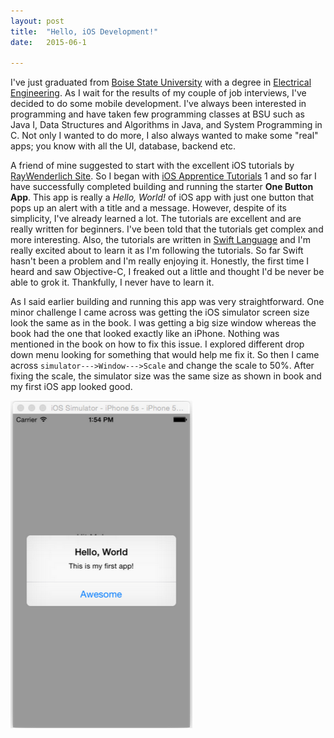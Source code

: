 ```yaml
---
layout: post
title:  "Hello, iOS Development!"
date:   2015-06-1 

---
```


I've just graduated from [Boise State University][1] with a degree in [Electrical Engineering][4]. As I wait for the results of my couple of job interviews, I've decided to do some mobile development. I've always been interested in programming and have taken few programming classes at BSU such as Java I, Data Structures and Algorithms in Java, and System Programming in C. Not only I wanted to do more, I also always wanted to make some "real" apps; you know with all the UI, database, backend etc.

A friend of mine suggested to start with the excellent iOS tutorials by [RayWenderlich Site][2]. So I began with [iOS Apprentice Tutorials](http://www.raywenderlich.com/store/ios-apprentice) 1 and so far I have successfully completed building and running the starter **One Button App**. This app is really a *Hello, World!* of iOS app with just one button that pops up an alert with a title and a message. However, despite of its simplicity, I've already learned a lot. The tutorials are excellent and are really written for beginners. I've been told that the tutorials get complex and more interesting. Also, the tutorials are written in [Swift Language][3] and I'm really excited about to learn it as I'm following the tutorials. So far Swift hasn't been a problem and I'm really enjoying it. Honestly, the first time I heard and saw Objective-C, I freaked out a little and thought I'd be never be able to grok it. Thankfully, I never have to learn it.
  
As I said earlier building and running this app was very straightforward. One minor challenge I came across was getting the iOS simulator screen size look the same as in the book. I was getting a big size window whereas the book had the one that looked exactly like an iPhone. Nothing was mentioned in the book on how to fix this issue. I explored different drop down menu looking for something that would help me fix it. So then I came across `simulator--->Window--->Scale` and change the scale to 50%. After fixing the scale, the simulator size was the same size as shown in book and my first iOS app looked good.

![One Button App](/assets/OneButtonApp.png)


[1]: http://boisestate.edu
[2]: http://www.raywenderlich.com
[3]: https://developer.apple.com/swift/
[4]: http://coen.boisestate.edu/ece/
